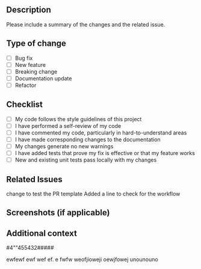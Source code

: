 ## Description

Please include a summary of the changes and the related issue. 

## Type of change

- [ ] Bug fix
- [ ] New feature
- [ ] Breaking change
- [ ] Documentation update
- [ ] Refactor

## Checklist

- [ ] My code follows the style guidelines of this project
- [ ] I have performed a self-review of my code
- [ ] I have commented my code, particularly in hard-to-understand areas
- [ ] I have made corresponding changes to the documentation
- [ ] My changes generate no new warnings
- [ ] I have added tests that prove my fix is effective or that my feature works
- [ ] New and existing unit tests pass locally with my changes

## Related Issues

change to test the PR template
Added a line to check for the workflow

## Screenshots (if applicable)

<!-- Add screenshots to help explain your changes -->

## Additional context

<!-- Add any other context about the PR here -->

#4""455432#####

ewfewf
ewf
wef
ef.
e
fwfw
weofjioweji
oewjfowej
unounouno


